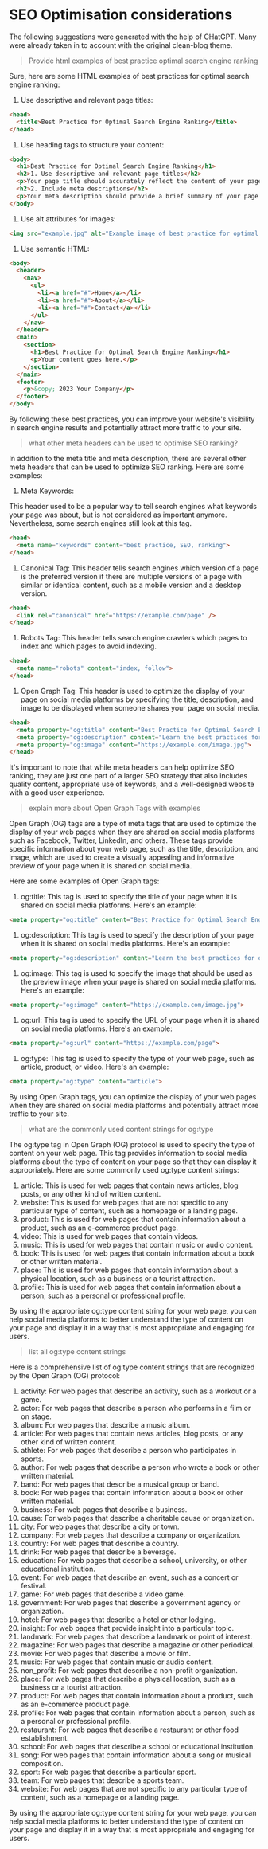 # SEO Optimisation considerations


The following suggestions were generated with the help of CHatGPT. Many were already taken in to account with the original clean-blog theme.





> Provide html examples of best practice optimal search engine ranking

Sure, here are some HTML examples of best practices for optimal search engine ranking:

1. Use descriptive and relevant page titles:

```html
<head>
  <title>Best Practice for Optimal Search Engine Ranking</title>
</head>
```

1. Use heading tags to structure your content:

```html
<body>
  <h1>Best Practice for Optimal Search Engine Ranking</h1>
  <h2>1. Use descriptive and relevant page titles</h2>
  <p>Your page title should accurately reflect the content of your page and include relevant keywords.</p>
  <h2>2. Include meta descriptions</h2>
  <p>Your meta description should provide a brief summary of your page's content and include relevant keywords.</p>
</body>
```

1. Use alt attributes for images:


```html
<img src="example.jpg" alt="Example image of best practice for optimal search engine ranking">

```
1. Use semantic HTML:

```html
<body>
  <header>
    <nav>
      <ul>
        <li><a href="#">Home</a></li>
        <li><a href="#">About</a></li>
        <li><a href="#">Contact</a></li>
      </ul>
    </nav>
  </header>
  <main>
    <section>
      <h1>Best Practice for Optimal Search Engine Ranking</h1>
      <p>Your content goes here.</p>
    </section>
  </main>
  <footer>
    <p>&copy; 2023 Your Company</p>
  </footer>
</body>

```

By following these best practices, you can improve your website's visibility in search engine results and potentially attract more traffic to your site.


> what other meta headers can be used to optimise SEO ranking?

In addition to the meta title and meta description, there are several other meta headers that can be used to optimize SEO ranking. Here are some examples:

1. Meta Keywords:

This header used to be a popular way to tell search engines what keywords your page was about, but is not considered as important anymore. Nevertheless, some search engines still look at this tag.

```html
<head>
  <meta name="keywords" content="best practice, SEO, ranking">
</head>
```



1. Canonical Tag:
This header tells search engines which version of a page is the preferred version if there are multiple versions of a page with similar or identical content, such as a mobile version and a desktop version.


```html
<head>
  <link rel="canonical" href="https://example.com/page" />
</head>
```

1. Robots Tag:
This header tells search engine crawlers which pages to index and which pages to avoid indexing.

```html
<head>
  <meta name="robots" content="index, follow">
</head>
```

1. Open Graph Tag:
This header is used to optimize the display of your page on social media platforms by specifying the title, description, and image to be displayed when someone shares your page on social media.

```html
<head>
  <meta property="og:title" content="Best Practice for Optimal Search Engine Ranking">
  <meta property="og:description" content="Learn the best practices for optimal search engine ranking and improve your website's visibility in search engine results.">
  <meta property="og:image" content="https://example.com/image.jpg">
</head>

```
It's important to note that while meta headers can help optimize SEO ranking, they are just one part of a larger SEO strategy that also includes quality content, appropriate use of keywords, and a well-designed website with a good user experience.

> explain more about Open Graph Tags with examples


Open Graph (OG) tags are a type of meta tags that are used to optimize the display of your web pages when they are shared on social media platforms such as Facebook, Twitter, LinkedIn, and others. These tags provide specific information about your web page, such as the title, description, and image, which are used to create a visually appealing and informative preview of your page when it is shared on social media.

Here are some examples of Open Graph tags:

1. og:title:
This tag is used to specify the title of your page when it is shared on social media platforms. Here's an example:
    
    
```html
<meta property="og:title" content="Best Practice for Optimal Search Engine Ranking">
```

1. og:description:
This tag is used to specify the description of your page when it is shared on social media platforms. Here's an example:

```html
<meta property="og:description" content="Learn the best practices for optimal search engine ranking and improve your website's visibility in search engine results.">

```

1. og:image:
This tag is used to specify the image that should be used as the preview image when your page is shared on social media platforms. Here's an example:

```html
<meta property="og:image" content="https://example.com/image.jpg">
```

1. og:url:
This tag is used to specify the URL of your page when it is shared on social media platforms. Here's an example:

```html
<meta property="og:url" content="https://example.com/page">
```
1. og:type:
This tag is used to specify the type of your web page, such as article, product, or video. Here's an example:


```html
<meta property="og:type" content="article">
```

By using Open Graph tags, you can optimize the display of your web pages when they are shared on social media platforms and potentially attract more traffic to your site.

> what are the commonly used content strings for og:type 

The og:type tag in Open Graph (OG) protocol is used to specify the type of content on your web page. This tag provides information to social media platforms about the type of content on your page so that they can display it appropriately. Here are some commonly used og:type content strings:

1. article: This is used for web pages that contain news articles, blog posts, or any other kind of written content.
1. website: This is used for web pages that are not specific to any particular type of content, such as a homepage or a landing page.
1. product: This is used for web pages that contain information about a product, such as an e-commerce product page.
1. video: This is used for web pages that contain videos.
1. music: This is used for web pages that contain music or audio content.
1. book: This is used for web pages that contain information about a book or other written material.
1. place: This is used for web pages that contain information about a physical location, such as a business or a tourist attraction.
1. profile: This is used for web pages that contain information about a person, such as a personal or professional profile.

By using the appropriate og:type content string for your web page, you can help social media platforms to better understand the type of content on your page and display it in a way that is most appropriate and engaging for users.

> list all og:type  content strings

Here is a comprehensive list of og:type content strings that are recognized by the Open Graph (OG) protocol:

1. activity: For web pages that describe an activity, such as a workout or a game.
2. actor: For web pages that describe a person who performs in a film or on stage.
3. album: For web pages that describe a music album.
4. article: For web pages that contain news articles, blog posts, or any other kind of written content.
5. athlete: For web pages that describe a person who participates in sports.
6. author: For web pages that describe a person who wrote a book or other written material.
7. band: For web pages that describe a musical group or band.
8. book: For web pages that contain information about a book or other written material.
9. business: For web pages that describe a business.
10. cause: For web pages that describe a charitable cause or organization.
11. city: For web pages that describe a city or town.
12. company: For web pages that describe a company or organization.
13. country: For web pages that describe a country.
14. drink: For web pages that describe a beverage.
15. education: For web pages that describe a school, university, or other educational institution.
16. event: For web pages that describe an event, such as a concert or festival.
17. game: For web pages that describe a video game.
18. government: For web pages that describe a government agency or organization.
19. hotel: For web pages that describe a hotel or other lodging.
20. insight: For web pages that provide insight into a particular topic.
21. landmark: For web pages that describe a landmark or point of interest.
22. magazine: For web pages that describe a magazine or other periodical.
23. movie: For web pages that describe a movie or film.
24. music: For web pages that contain music or audio content.
25. non_profit: For web pages that describe a non-profit organization.
26. place: For web pages that describe a physical location, such as a business or a tourist attraction.
27. product: For web pages that contain information about a product, such as an e-commerce product page.
28. profile: For web pages that contain information about a person, such as a personal or professional profile.
29. restaurant: For web pages that describe a restaurant or other food establishment.
30. school: For web pages that describe a school or educational institution.
31. song: For web pages that contain information about a song or musical composition.
32. sport: For web pages that describe a particular sport.
33. team: For web pages that describe a sports team.
34. website: For web pages that are not specific to any particular type of content, such as a homepage or a landing page.

By using the appropriate og:type content string for your web page, you can help social media platforms to better understand the type of content on your page and display it in a way that is most appropriate and engaging for users.

